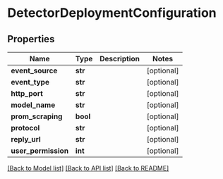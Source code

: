# DetectorDeploymentConfiguration

## Properties
Name | Type | Description | Notes
------------ | ------------- | ------------- | -------------
**event_source** | **str** |  | [optional] 
**event_type** | **str** |  | [optional] 
**http_port** | **str** |  | [optional] 
**model_name** | **str** |  | [optional] 
**prom_scraping** | **bool** |  | [optional] 
**protocol** | **str** |  | [optional] 
**reply_url** | **str** |  | [optional] 
**user_permission** | **int** |  | [optional] 

[[Back to Model list]](../README.md#documentation-for-models) [[Back to API list]](../README.md#documentation-for-api-endpoints) [[Back to README]](../README.md)



